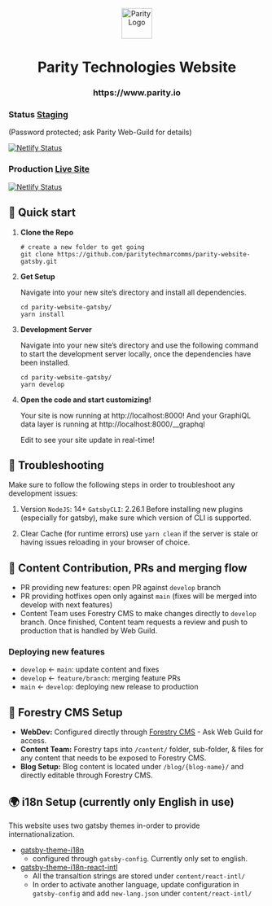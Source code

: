 <p align="center">
  <a href="https://www.parity.io">
    <img alt="Parity Logo" src="https://www.parity.io/images/parity_logo_light.png" width="60" />
  </a>
</p>
<h1 align="center">
  Parity Technologies Website
</h1>
<h3 align="center">
  https://www.parity.io 
</h3>

### Status [Staging](https://staging.parity.io/) 
(Password protected; ask Parity Web-Guild for details)

[![Netlify Status](https://api.netlify.com/api/v1/badges/a37b450c-3e18-4676-8ec3-e2d370366d43/deploy-status)](https://app.netlify.com/sites/parity-staging/deploys)

### Production [Live Site](https://www.parity.io)
[![Netlify Status](https://api.netlify.com/api/v1/badges/18555313-f0d7-4189-8176-b27ed50e17fa/deploy-status)](https://app.netlify.com/sites/parity-prod/deploys)


## 🚀 Quick start

1.  **Clone the Repo**

    ```shell
    # create a new folder to get going
    git clone https://github.com/paritytechmarcomms/parity-website-gatsby.git
    ```

2.  **Get Setup**

    Navigate into your new site’s directory and install all dependencies.

    ```shell
    cd parity-website-gatsby/
    yarn install
    ```
    
2.  **Development Server**

    Navigate into your new site’s directory and use the following command to start the development server locally, once the dependencies have been installed. 

    ```shell
    cd parity-website-gatsby/
    yarn develop
    ```

3.  **Open the code and start customizing!**

    Your site is now running at http://localhost:8000!
    And your GraphiQL data layer is running at http://localhost:8000/__graphql

    Edit to see your site update in real-time!

## 🧰 Troubleshooting
Make sure to follow the following steps in order to troubleshoot any development issues: 

1. Version
  `NodeJS`: 14+ 
  `GatsbyCLI`: 2.26.1 
Before installing new plugins (especially for gatsby), make sure which version of CLI is supported. 

2. Clear Cache (for runtime errors) 
use `yarn clean` if the server is stale or having issues reloading in your browser of choice. 

## 📝 Content Contribution, PRs and merging flow

  - PR providing new features: open PR against `develop` branch
  - PR providing hotfixes open only against `main` (fixes will be merged into develop with next features)
  - Content Team uses Forestry CMS to make changes directly to `develop` branch.  Once finished, Content team requests a review and push to production that is handled by Web Guild.  

### Deploying new features
  - `develop` <- `main`: update content and fixes 
  - `develop` <- `feature/branch`: merging feature PRs
  - `main` <- `develop`: deploying new release to production

## 🎋 Forestry CMS Setup
  - **WebDev:** Configured directly through [Forestry CMS](https://app.forestry.io/) - Ask Web Guild for access.
  - **Content Team:** Forestry taps into `/content/` folder, sub-folder, & files for any content that needs to be exposed to Forestry CMS.
  - **Blog Setup:**  Blog content is located under `/blog/{blog-name}/` and directly editable through Forestry CMS.

## 🌍 i18n Setup (currently only English in use)
  This website uses two gatsby themes in-order to provide internationalization. 
  - [gatsby-theme-i18n](https://www.gatsbyjs.com/plugins/gatsby-theme-i18n/)
    - configured through `gatsby-config`. Currently only set to english.
  - [gatsby-theme-i18n-react-intl](https://www.gatsbyjs.com/plugins/gatsby-theme-i18n-react-intl/?=gatsby-theme-i18n-react-intl)
    - All the transaltion strings are stored under `content/react-intl/` 
    - In order to activate another language, update configuration in `gatsby-config` and add `new-lang.json` under `content/react-intl/`
